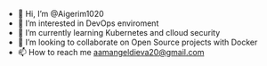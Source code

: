 - 👋 Hi, I’m @Aigerim1020
- 👀 I’m interested in DevOps enviroment 
- 🌱 I’m currently learning Kubernetes and clloud security 
- 💞️  I’m looking to collaborate on Open Source projects with Docker
- 📫 How to reach me aamangeldieva20@gmail.com

<!---
Aigerim1020/Aigerim1020 is a ✨ special ✨ repository because its `README.md` (this file) appears on your GitHub profile.
You can click the Preview link to take a look at your changes.
--->
